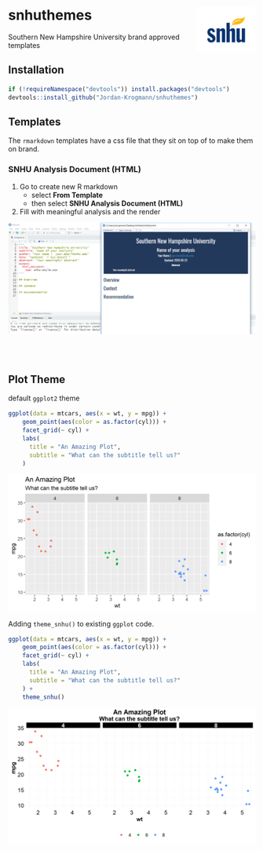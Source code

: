 
# snhuthemes <img src="./imgs/snhu-logo.png" align="right" width="120" />

Southern New Hampshire University brand approved templates

## Installation

``` r
if (!requireNamespace("devtools")) install.packages("devtools")
devtools::install_github("Jordan-Krogmann/snhuthemes")
```

## Templates

The `rmarkdown` templates have a css file that they sit on top of to
make them on brand.

### SNHU Analysis Document (HTML)

1.  Go to create new R markdown
      - select **From Template**
      - then select **SNHU Analysis Document (HTML)**
2.  Fill with meaningful analysis and the render

![](./imgs/template_4.png)

<br> <br>

## Plot Theme

default `ggplot2` theme

``` r
ggplot(data = mtcars, aes(x = wt, y = mpg)) +
    geom_point(aes(color = as.factor(cyl))) +
    facet_grid(~ cyl) + 
    labs(
      title = "An Amazing Plot",
      subtitle = "What can the subtitle tell us?"
    ) 
```

![](./imgs/ggplot2_theme_plt.png)

Adding `theme_snhu()` to existing `ggplot` code.

``` r
ggplot(data = mtcars, aes(x = wt, y = mpg)) +
    geom_point(aes(color = as.factor(cyl))) +
    facet_grid(~ cyl) + 
    labs(
      title = "An Amazing Plot",
      subtitle = "What can the subtitle tell us?"
    ) + 
    theme_snhu()
```

![](./imgs/snhu_theme_plt.png)
